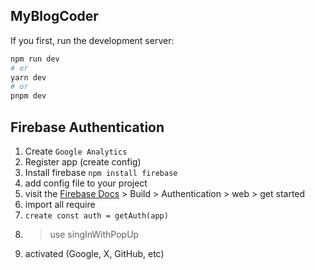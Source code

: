 ## MyBlogCoder

If you first, run the development server:

```bash
npm run dev
# or
yarn dev
# or
pnpm dev
```

## Firebase Authentication
 1. Create `Google Analytics`
 2. Register app (create config)
 3. Install firebase ```npm install firebase```
 4. add config file to your project
 5. visit the [Firebase Docs](https://firebase.google.com/docs/auth/web/start?authuser=0) > Build > Authentication > web > get started
6.  import all require
7. `create const auth = getAuth(app)`
8.  > use singInWithPopUp
9. activated (Google, X, GitHub, etc)
